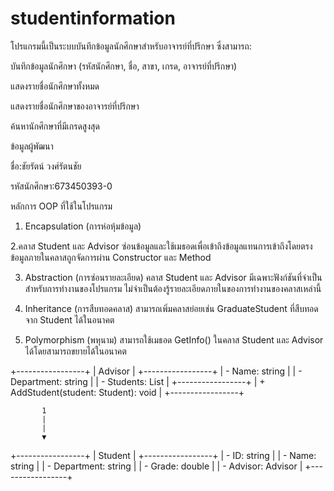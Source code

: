 # studentinformation
โปรแกรมนี้เป็นระบบบันทึกข้อมูลนักศึกษาสำหรับอาจารย์ที่ปรึกษา ซึ่งสามารถ:

บันทึกข้อมูลนักศึกษา (รหัสนักศึกษา, ชื่อ, สาขา, เกรด, อาจารย์ที่ปรึกษา)

แสดงรายชื่อนักศึกษาทั้งหมด

แสดงรายชื่อนักศึกษาของอาจารย์ที่ปรึกษา

ค้นหานักศึกษาที่มีเกรดสูงสุด

ข้อมูลผู้พัฒนา

ชื่อ:ชัยรัตน์ วงศ์รัตนชัย

รหัสนักศึกษา:673450393-0

หลักการ OOP ที่ใช้ในโปรแกรม

1. Encapsulation (การห่อหุ้มข้อมูล)

2.คลาส Student และ Advisor ซ่อนข้อมูลและใช้เมธอดเพื่อเข้าถึงข้อมูลแทนการเข้าถึงโดยตรง
ข้อมูลภายในคลาสถูกจัดการผ่าน Constructor และ Method

3. Abstraction (การซ่อนรายละเอียด)
คลาส Student และ Advisor มีเฉพาะฟังก์ชันที่จำเป็นสำหรับการทำงานของโปรแกรม
ไม่จำเป็นต้องรู้รายละเอียดภายในของการทำงานของคลาสเหล่านี้

4. Inheritance (การสืบทอดคลาส)
สามารถเพิ่มคลาสย่อยเช่น GraduateStudent ที่สืบทอดจาก Student ได้ในอนาคต

5. Polymorphism (พหุนาม)
สามารถใช้เมธอด GetInfo() ในคลาส Student และ Advisor ได้โดยสามารถขยายได้ในอนาคต

+-----------------+
|     Advisor     |
+-----------------+
| - Name: string  |
| - Department: string |
| - Students: List<Student> |
+-----------------+
| + AddStudent(student: Student): void |
+-----------------+

           1  
           |  
           |  
           ▼  
+-----------------+
|     Student     |
+-----------------+
| - ID: string   |
| - Name: string |
| - Department: string |
| - Grade: double |
| - Advisor: Advisor |
+-----------------+

